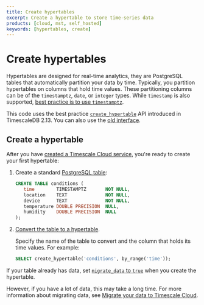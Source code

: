 ```yaml
---
title: Create hypertables
excerpt: Create a hypertable to store time-series data
products: [cloud, mst, self_hosted]
keywords: [hypertables, create]
---
```


# Create hypertables


Hypertables are designed for real-time analytics, they are PostgreSQL tables that automatically partition your data by 
time. Typically, you partition hypertables on columns that hold time values. These partitioning columns can be of 
the `timestamptz`, `date`, or `integer` types. While `timestamp` is also supported, 
[best practice is to use `timestamptz`][timestamps-best-practice].

This code uses the best practice [`create_hypertable`][api-create-hypertable] API introduced in TimescaleDB 2.13. 
You can also use the [old interface](/api/:currentVersion:/hypertable/create_hypertable_old/).


## Create a hypertable

After you have [created a Timescale Cloud service][install], you're ready to create your first hypertable:

<Procedure>

1.  Create a standard [PostgreSQL table][postgres-createtable]:

    ```sql
    CREATE TABLE conditions (
       time        TIMESTAMPTZ       NOT NULL,
       location    TEXT              NOT NULL,
       device      TEXT              NOT NULL,
       temperature DOUBLE PRECISION  NULL,
       humidity    DOUBLE PRECISION  NULL
    );
    ```

1.  [Convert the table to a hypertable][api-create-hypertable]. 

    Specify the name of the table to convert and the column that holds its time values. For example:

     ```sql
     SELECT create_hypertable('conditions', by_range('time'));
     ```

<Highlight type="note">

If your table already has data, set [`migrate_data` to `true`][api-create-hypertable-arguments] when 
you create the hypertable.

However, if you have a lot of data, this may take a long time. For more information about migrating data, see 
[Migrate your data to Timescale Cloud][data-migration].

</Highlight>

</Procedure>

[install]: /getting-started/:currentVersion:/
[postgres-createtable]: https://www.postgresql.org/docs/current/sql-createtable.html
[postgresql-timestamp]: https://wiki.postgresql.org/wiki/Don't_Do_This#Don.27t_use_timestamp_.28without_time_zone.29
[data-migration]: /migrate/:currentVersion:/
[api-create-hypertable]: /api/:currentVersion:/hypertable/create_hypertable/
[api-create-hypertable-arguments]: /api/:currentVersion:/hypertable/create_hypertable/#arguments
[timestamps-best-practice]: https://wiki.postgresql.org/wiki/Don't_Do_This#Don.27t_use_timestamp_.28without_time_zone.29
